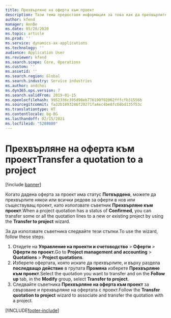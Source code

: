 ```yaml
---
title: Прехвърляне на оферта към проект
description: Тази тема предоставя информация за това как да прехвърлите оферта към нов или съществуващ проект.
author: kfend
manager: AnnBe
ms.date: 05/28/2020
ms.topic: article
ms.prod: ''
ms.service: dynamics-ax-applications
ms.technology: ''
audience: Application User
ms.reviewer: kfend
ms.search.scope: Core, Operations
ms.custom: ''
ms.assetid: ''
ms.search.region: Global
ms.search.industry: Service industries
ms.author: andchoi
ms.dyn365.ops.version: 7
ms.search.validFrom: 2019-01-15
ms.openlocfilehash: 9952336c395d98eb776190f92062fffcfb31556b
ms.sourcegitcommit: fa32b1893286f20271fa4ec4be8fc68bd135f53c
ms.translationtype: HT
ms.contentlocale: bg-BG
ms.lasthandoff: 02/15/2021
ms.locfileid: "5288080"
---
```

# <a name="transfer-a-quotation-to-a-project"></a><span data-ttu-id="2d9fc-103">Прехвърляне на оферта към проект</span><span class="sxs-lookup"><span data-stu-id="2d9fc-103">Transfer a quotation to a project</span></span>

[!include [banner](../includes/banner.md)]

<span data-ttu-id="2d9fc-104">Когато дадена оферта за проект има статус **Потвърдено**, можете да прехвърлите някои или всички редове за оферти в нов или съществуващ проект, като използвате съветник **Прехвърляне към проект**.</span><span class="sxs-lookup"><span data-stu-id="2d9fc-104">When a project quotation has a status of **Confirmed**, you can transfer some or all the quotation lines to a new or existing project by using the **Transfer to project** wizard.</span></span> 

<span data-ttu-id="2d9fc-105">За да използвате съветника следвайте тези стъпки.</span><span class="sxs-lookup"><span data-stu-id="2d9fc-105">To use the wizard, follow these steps.</span></span>

1. <span data-ttu-id="2d9fc-106">Отидете на **Управление на проекти и счетоводство** > **Оферти** > **Оферти по проект.**</span><span class="sxs-lookup"><span data-stu-id="2d9fc-106">Go to **Project management and accounting** > **Quotations** > **Project quotations**.</span></span>
2. <span data-ttu-id="2d9fc-107">Изберете офертата, която искате да прехвърлите, и върху раздела **последващо действие** в групата **Промяна** изберете **Прехвърляне към проект**.</span><span class="sxs-lookup"><span data-stu-id="2d9fc-107">Select the quotation you want to transfer and on the **Follow up** tab, in the **Modify** group, select **Transfer to project**.</span></span>
3. <span data-ttu-id="2d9fc-108">Следвайте съветника **Прехвърляне на оферта към проект** за свързване и прехвърляне на офертата с проект.</span><span class="sxs-lookup"><span data-stu-id="2d9fc-108">Follow the **Transfer quotation to project** wizard to associate and transfer the quotation with a project.</span></span>


[!INCLUDE[footer-include](../includes/footer-banner.md)]